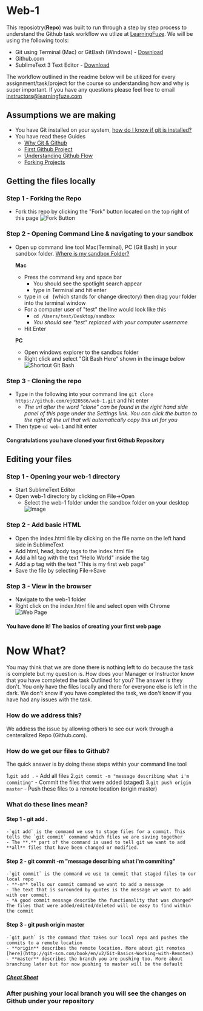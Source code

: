 # Web-1

This reposiotry(**Repo**) was built to run through a step by step process to understand the Github task workflow we utlize at [LearningFuze](http://learningfuze.com). We will be using the following tools:
- Git using Terminal (Mac) or GitBash (Windows) - [Download](http://git-scm.com/downloads)
- Github.com
- SublimeText 3 Text Editor - [Download](http://www.sublimetext.com/3)

The workflow outlined in the readme below will be utilized for every assignment/task/project for the course so understanding how and why is super important. If you have any questions please feel free to email instructors@learningfuze.com


## Assumptions we are making
- You have Git installed on your system, [how do I know if git is installed?](http://lmgtfy.com/?q=how+do+i+know+if+git+is+installed+on+my+computer)
- You have read these Guides
	- [Why Git & Github](https://docs.google.com/document/d/1Kyrj_xEXGja4R_-syhBuoYLo53urUIL_YDNEi56Qi9w/pub)
	- [First Github Project](https://guides.github.com/activities/hello-world/)
	- [Understanding Github Flow](https://guides.github.com/introduction/flow/)
	- [Forking Projects](https://guides.github.com/activities/forking/)

## Getting the files locally

### Step 1 - Forking the Repo
- Fork this repo by clicking the "Fork" button located on the top right of this page
	![Fork Button](https://lostechies.com/jasonmeridth/files/2011/03/image_thumb_70716233.png)

### Step 2 - Opening Command Line & navigating to your sandbox
- Open up command line tool Mac(Terminal), PC (Git Bash) in your sandbox folder. [Where is my sandbox Folder?](https://docs.google.com/document/d/1GYqDtY12-RgzrbbHzY7kqxpqP_y_X6c5sNKH9NLqMPM/pub)
	
	**Mac**
	- Press the command key and space bar
		- You should see the spotlight search appear
		- type in Terminal and hit enter
	- type in `cd ` (which stands for change directory) then drag your folder into the terminal window
	- For a computer user of "test" the line would look like this
		- `cd /Users/test/Desktop/sandbox`
		- *You should see "test" replaced with your computer username*
	- Hit Enter

	**PC**
	- Open windows explorer to the sandbox folder
	- Right click and select "Git Bash Here" shown in the image below
	![Shortcut Git Bash](https://lostechies.com/jasonmeridth/files/2011/03/image_thumb_70716233.png)

### Step 3 - Cloning the repo
- Type in the following into your command line `git clone https://github.com/ej020586/web-1.git` and hit enter
	- *The url after the word "clone" can be found in the right hand side panel of this page under the Settings link. You can click the button to the right of the url that will automatically copy this url for you*
- Then type `cd web-1` and hit enter

#### Congratulations you have cloned your first Github Repository

## Editing your files

### Step 1 - Opening your web-1 directory

- Start SublimeText Editor
- Open web-1 directory by clicking on File->Open
	- Select the web-1 folder under the sandbox folder on your desktop
	![Image](https://lostechies.com/jasonmeridth/files/2011/03/image_thumb_70716233.png)

### Step 2 - Add basic HTML
- Open the index.html file by clicking on the file name on the left hand side in SublimeText
- Add html, head, body tags to the index.html file
- Add a h1 tag with the text "Hello World" inside the tag
- Add a p tag with the text "This is my first web page"
- Save the file by selecting File->Save

### Step 3 - View in the browser
- Navigate to the web-1 folder
- Right click on the index.html file and select open with Chrome
![Web Page](https://lostechies.com/jasonmeridth/files/2011/03/image_thumb_70716233.png)

#### You have done it! The basics of creating your first web page

# Now What?
You may think that we are done there is nothing left to do because the task is complete but my question is. How does your Manager or Instructor know that you have completed the task Outlined for you? The answer is they don't. You only have the files locally and there for everyone else is left in the dark. We don't know if you have completed the task, we don't know if you have had any issues with the task.

### How do we address this?
We address the issue by allowing others to see our work through a centeralized Repo (Github.com).

### How do we get our files to Github?

The quick answer is by doing these steps within your command line tool

1.`git add .` - Add all files
2.`git commit -m "message describing what i'm commiting"` - Commit the files that were added (staged)
3.`git push origin master` - Push these files to a remote location (origin master)

### What do these lines mean?

#### Step 1 - git add .
	-`git add` is the command we use to stage files for a commit. This tells the `git commit` command which files we are saving together
	- The **.** part of the command is used to tell git we want to add **all** files that have been changed or modified.

#### Step 2 - git commit -m "message describing what i'm commiting"
	-`git commit` is the command we use to commit that staged files to our local repo
	- **-m** tells our commit command we want to add a message
	- The text that is surounded by quotes is the message we want to add with our commit.
	- *A good commit message describe the functionality that was changed* The files that were added/edited/deleted will be easy to find within the commit

#### Step 3 - git push origin master
	-`git push` is the command that takes our local repo and pushes the commits to a remote location
	- **origin** describes the remote location. More about git remotes [here](http://git-scm.com/book/en/v2/Git-Basics-Working-with-Remotes)
	- **master** describes the branch you are pushing too. More about branching later but for now pushing to master will be the default

##### [Cheat Sheet](https://training.github.com/kit/downloads/github-git-cheat-sheet.pdf)

### After pushing your local branch you will see the changes on Github under your repository


